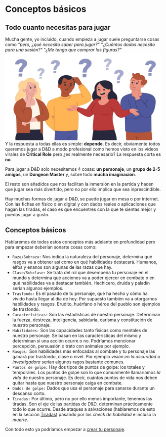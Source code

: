 # **Conceptos básicos**
## Todo cuanto necesitas para jugar

Mucha gente, yo incluido, cuando empieza a jugar suele preguntarse cosas como *"pero, ¿qué necesito saber para jugar?"* *"¿Cuántos dados necesito para una sesión?"* *"¿Me tengo que comprar las figuras?"*
![pregunta](../images/pregunta.jpg)
Y la respuesta a todas ellas es simple: **depende**. Es decir, obviamente todos queremos jugar a D&D a modo profesional como hemos visto en los vídeos virales de **Critical Role** pero ¿es realmente necesario? La respuesta corta es **no**. 

Para jugar a D&D solo necesitamos 4 cosas: **un personaje**, un **grupo de 2-5 amigos**, un **Dungeon Master** y, sobre todo **mucha imaginación**.

El resto son añadidos que nos facilitan la inmersión en la partida y hacen que jugar sea más divertido, pero no por ello implica que sea inprescindible.

Hay muchas formas de jugar a D&D, se puede jugar en mesa o por internet. Con las fichas en físico o en digital y con dados reales o aplicaciones que hagan las tiradas, el caso es que encuentres con la que te sientas mejor y puedas jugar a gusto.

## Conceptos básicos

Hablaremos de todos estos conceptos más adelante en profundidad pero para empezar deberían sonarte cosas como:

* `Raza/Subraza:` Nos indica la naturaleza del personaje, determina qué rasgos va a obtener así como en qué habilidades destacará. Humanos, elfos y enanos son algunas de las razas que hay.
* `Clase/Subclase:` Se trata del rol que desempeña tu personaje en el mundo y determina qué acciones va a poder ejercer en combate o en qué habilidades va a destacar también. Hechicero, druida y paladín serían algunos ejemplos.
* `Trasfondo:` Es el pasado de tu personaje, qué ha hecho y cómo ha vivido hasta llegar al día de hoy. Por supuesto también va a otorgarnos habilidades y rasgos. Erudito, huérfano o héroe del pueblo son ejemplos de trasfondo.
* `Características:` Son las estadísticas de nuestro personaje. Determinan la fuerza, destreza, inteligencia, sabiduría, carisma y constitución de nuestro personaje.
* `Habilidades:` Son las capacidades tanto físicas como mentales de nuestro personaje. Se basan en las características del mismo y determinan si una acción ocurre o no. Podríamos mencionar percepción, persuasión o trato con animales por ejemplo.
* `Rasgos:` Son habilidades más enfocadas al combate y tu personaje las ganará por trasfondo, clase o nivel. Por ejemplo *visión en la oscuridad* o *investigadora* serían algunos ragos bastante comunes.
* `Puntos de golpe:` Hay dos tipos de puntos de golpe: los totales y temporales. Los puntos de golpe son lo que comunmente llamaríamos *la vida* de nuestro personaje. Es decir, cuántos puntos de vida nos deben quitar hasta que nuestro personaje caiga en combate. 
* `Dados de golpe:` Dados que usa el personaje para sanarse durante un descanso corto.
* `Tiradas:` Por último, pero no por ello menos importante, tenemos las tiradas. Son el eje de las partidas de D&D, determinan prácticamente todo lo que ocurre. Desde ataques a salvaciones (hablaremos de esto en la sección [Tiradas](../combate/tiradas.md)) pasando por los *check de habilidad* e incluso la *muerte*.


Con todo esto ya podríamos empezar a [crear tu personaje](../primeros_pasos/razas.md). 